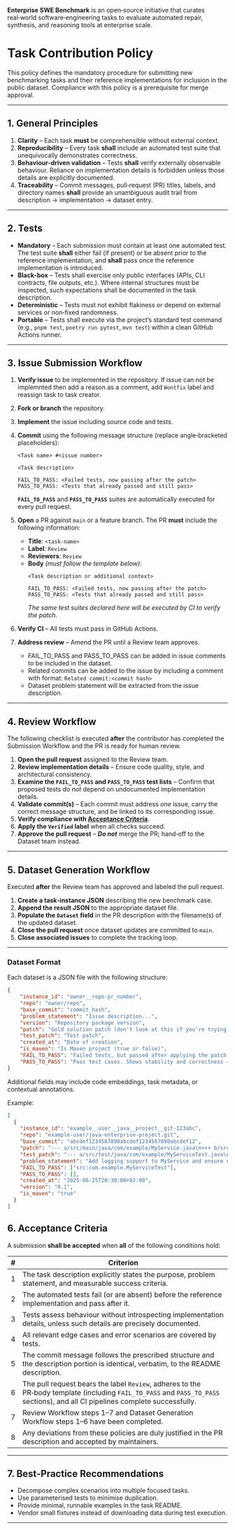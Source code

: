 **Enterprise SWE Benchmark** is an open‑source initiative that curates real‑world software‑engineering tasks to evaluate automated repair, synthesis, and reasoning tools at enterprise scale.

# Task Contribution Policy

This policy defines the mandatory procedure for submitting new benchmarking tasks and their reference implementations for inclusion in the public dataset. Compliance with this policy is a prerequisite for merge approval.

---

## 1. General Principles

1. **Clarity** – Each task **must** be comprehensible without external context.
2. **Reproducibility** – Every task **shall** include an automated test suite that unequivocally demonstrates correctness.
3. **Behaviour‑driven validation** – Tests **shall** verify externally observable behaviour. Reliance on implementation details is forbidden unless those details are explicitly documented.
4. **Traceability** – Commit messages, pull‑request (PR) titles, labels, and directory names **shall** provide an unambiguous audit trail from description → implementation → dataset entry.

---

## 2. Tests

- **Mandatory** – Each submission must contain at least one automated test. The test suite **shall** either fail (if present) or be absent prior to the reference implementation, and **shall** pass once the reference implementation is introduced.
- **Black‑box** – Tests shall exercise only public interfaces (APIs, CLI contracts, file outputs, etc.). Where internal structures must be inspected, such expectations shall be documented in the task description.
- **Deterministic** – Tests must not exhibit flakiness or depend on external services or non‑fixed randomness.
- **Portable** – Tests shall execute via the project’s standard test command (e.g., `pnpm test`, `poetry run pytest`, `mvn test`) within a clean GitHub Actions runner.

---

## 3. Issue Submission Workflow

1. **Verify issue** to be implemented in the repository. If issue can not be implemnted then add a reason as a comment, add `Wontfix` label and reassign task to task creator.
2. **Fork or branch** the repository.
3. **Implement** the issue including source code and tests.
4. **Commit** using the following message structure (replace angle‑bracketed placeholders):
   ```
   <Task name> #<issue number>

   <Task description>

   FAIL_TO_PASS: <Failed tests, now passing after the patch>
   PASS_TO_PASS: <Tests that already passed and still pass>
   ```
   **`FAIL_TO_PASS`** and **`PASS_TO_PASS`** suites are automatically executed for every pull request.
5. **Open** a PR against `main` or a feature branch. The PR **must** include the following information:
    - **Title**: `<task‑name>`
    - **Label**: `Review`
    - **Reviewers**: `Review`
    - **Body** *(must follow the template below)*:
      ```
      <Task description or additional context>
 
      FAIL_TO_PASS: <Failed tests, now passing after the patch>
      PASS_TO_PASS: <Tests that already passed and still pass>
      ```
      *The same test suites declared here will be executed by CI to verify the patch.*
6. **Verify CI** – All tests must pass in GitHub Actions.
7. **Address review** – Amend the PR until a Review team approves.

   - FAIL_TO_PASS and PASS_TO_PASS can be added in issue comments to be included in the dataset.
   - Related commits can be added to the issue by including a comment with format: `Related commit:<commit hash>`
   - Dataset problem statement will be extracted from the issue description.

---

## 4. Review Workflow

The following checklist is executed **after** the contributor has completed the Submission Workflow and the PR is ready for human review.

1. **Open the pull request** assigned to the Review team.
2. **Review implementation details** – Ensure code quality, style, and architectural consistency.
3. **Examine the `FAIL_TO_PASS` and `PASS_TO_PASS` test lists** – Confirm that proposed tests do *not* depend on undocumented implementation details.
4. **Validate commit(s)** – Each commit must address *one* issue, carry the correct message structure, and be linked to its corresponding issue.
5. **Verify compliance with [Acceptance Criteria](https://github.com/jetbrains-eval-lab#6-acceptance-criteria)**.
6. **Apply the `Verified` label** when all checks succeed.
7. **Approve the pull request** – ***Do not*** merge the PR; hand‑off to the Dataset team instead.

---

## 5. Dataset Generation Workflow

Executed **after** the Review team has approved and labeled the pull request.

1. **Create a task‑instance JSON** describing the new benchmark case.
2. **Append the result JSON** to the appropriate dataset file.
3. **Populate the `Dataset` field** in the PR description with the filename(s) of the updated dataset.
4. **Close the pull request** once dataset updates are committed to `main`.
5. **Close associated issues** to complete the tracking loop.

---

### Dataset Format

Each dataset is a JSON file with the following structure:

```json
{
    "instance_id": "owner__repo-pr_number",
    "repo": "owner/repo",
    "base_commit": "commit_hash",
    "problem_statement": "Issue description...",
    "version": "Repository package version",
    "patch": "Gold solution patch (don't look at this if you're trying to solve the problem)",
    "test_patch": "Test patch",
    "created_at": "Date of creation",
    "is_maven": "Is Maven project (true or false)",
    "FAIL_TO_PASS": "Failed tests, but passed after applying the patch or fix",
    "PASS_TO_PASS": "Pass test cases. Shows stability and correctness — the patch did not break existing functionality and may include improvements or refactoring"
}
```

Additional fields may include code embeddings, task metadata, or contextual annotations.

Example:
```json
[
  {
    "instance_id": "example__user__java__project__git-123abc",
    "repo": "example-user/java-enterprise-project.git",
    "base_commit": "abcdef1234567890abcdef1234567890abcdef12",
    "patch": "--- a/src/main/java/com/example/MyService.java\n+++ b/src/main/java/com/example/MyService.java\n@@ -1,4 +1,6 @@\n public class MyService {\n+    private final Logger logger = LoggerFactory.getLogger(MyService.class);\n+\n     public void doWork() {\n         // TODO: implement\n     }\n }",
    "test_patch": "--- a/src/test/java/com/example/MyServiceTest.java\n+++ b/src/test/java/com/example/MyServiceTest.java\n@@ -10,6 +10,10 @@\n     @Test\n     public void testDoWork() {\n         // should log an event\n+        assertDoesNotThrow(() -> myService.doWork());\n     }\n }",
    "problem_statement": "Add logging support to MyService and ensure no exceptions are thrown during doWork() execution.",
    "FAIL_TO_PASS": ["src:com.example.MyServiceTest"],
    "PASS_TO_PASS": [],
    "created_at": "2025-06-25T20:30:00+02:00",
    "version": "0.1",
    "is_maven": "true"
  }
]
```

## 6. Acceptance Criteria

A submission **shall be accepted** when **all** of the following conditions hold:

| # | Criterion                                                                                                                                                                      |
| - | ------------------------------------------------------------------------------------------------------------------------------------------------------------------------------ |
| 1 | The task description explicitly states the purpose, problem statement, and measurable success criteria.                                                                        |
| 2 | The automated tests fail (or are absent) before the reference implementation and pass after it.                                                                                |
| 3 | Tests assess behaviour without introspecting implementation details, unless such details are precisely documented.                                                             |
| 4 | All relevant edge cases and error scenarios are covered by tests.                                                                                                              |
| 5 | The commit message follows the prescribed structure and the description portion is identical, verbatim, to the README description.                                             |
| 6 | The pull request bears the label `Review`, adheres to the PR‑body template (including `FAIL_TO_PASS` and `PASS_TO_PASS` sections), and all CI pipelines complete successfully. |
| 7 | Review Workflow steps 1–7 and Dataset Generation Workflow steps 1–6 have been completed.                                                                                       |
| 8 | Any deviations from these policies are duly justified in the PR description and accepted by maintainers.                                                                       |

---

## 7. Best‑Practice Recommendations

- Decompose complex scenarios into multiple focused tasks.
- Use parameterised tests to minimise duplication.
- Provide minimal, runnable examples in the task README.
- Vendor small fixtures instead of downloading data during test execution.

---

